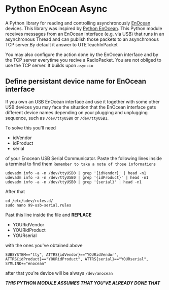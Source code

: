 # Python EnOcean Async
A Python library for reading and controlling asynchronously [EnOcean](http://www.enocean.com/) devices.
This library was inspired by [Python EnOcean](https://github.com/kipe/enocean).
This Python module receives messages from an EnOcean interface (e.g. via USB) that runs in an asynchronous Thread and can publish those packets to an asynchronous TCP server.By default it answer to UTETeachInPacket

You may also configure the action done by the EnOcean interface and by the TCP server everytime you recive a RadioPacket. You are not obliged to use the TCP server.
It builds upon `asyncio`

## Define persistant device name for EnOcean interface

If you own an USB EnOcean interface and use it together with some other USB devices you may face the situation that the EnOcean interface gets different device names depending on your plugging and unplugging sequence, such as `/dev/ttyUSB0` or `/dev/ttyUSB1`. 

To solve this you'll need
*  idVendor
*  idProduct
*  serial

of your Enocean USB Serial Communicator. Paste the following lines inside a terminal to find them 
`Remember to take a note of those informations`

```
udevadm info -a -n /dev/ttyUSB0 | grep '{idVendor}' | head -n1
udevadm info -a -n /dev/ttyUSB0 | grep '{idProduct}' | head -n1
udevadm info -a -n /dev/ttyUSB0 | grep '{serial}' | head -n1
```

After that 
```
cd /etc/udev/rules.d/
sudo nano 99-usb-serial.rules
```
Past this line inside the file and **REPLACE** 
*  YOURidVendor
*  YOURidProduct
*  YOURserial

with the ones you've obtained above
```
SUBSYSTEM=="tty", ATTRS{idVendor}=="YOURidVendor", ATTRS{idProduct}=="YOURidProduct", ATTRS{serial}=="YOURserial", SYMLINK+="enocean"
```
after that you're device will be always `/dev/anocean`

***THIS PYTHON MODULE ASSUMES THAT YOU'VE ALREADY DONE THAT***

